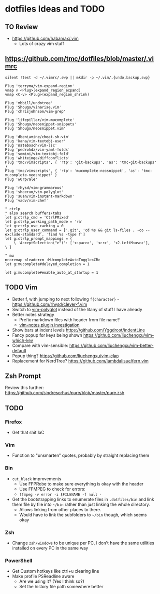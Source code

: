 # dotfiles Ideas and TODO

## TO Review

- <https://github.com/habamax/.vim>
  - Lots of crazy vim stuff

## <https://github.com/tmc/dotfiles/blob/master/.vimrc>

```
silent !test -d ~/.vimrc/.swp || mkdir -p ~/.vim/.{undo,backup,swp}
```

```
Plug 'terryma/vim-expand-region'
vmap v <Plug>(expand_region_expand)
vmap <C-v> <Plug>(expand_region_shrink)
```

```
Plug 'mbbill/undotree'
Plug 'Shougo/vinarise.vim'
Plug 'chrisjohnson/vim-grep'

Plug 'lifepillar/vim-mucomplete'
Plug 'Shougo/neosnippet-snippets'
Plug 'Shougo/neosnippet.vim'

Plug 'dbeniamine/cheat.sh-vim'
Plug 'kana/vim-textobj-user'
Plug 'natebosch/vim-lsc'
Plug 'pedrohdz/vim-yaml-folds'
Plug 'somini/vim-textobj-fold'
Plug 'whiteinge/diffconflicts'
Plug 'tmc/vimscripts', { 'rtp': 'git-backups', 'as': 'tmc-git-backups' }
Plug 'tmc/vimscripts', { 'rtp': 'mucomplete-neosnippet', 'as': 'tmc-mucomplete-neosnippet' }
Plug 'w0rp/ale'

Plug 'rhysd/vim-grammarous'
Plug 'sheerun/vim-polyglot'
Plug 'suan/vim-instant-markdown'
Plug 'vadv/vim-chef'
```

```
" ctrlp
" also search buffers/tabs
let g:ctrlp_cmd = 'CtrlPMixed'
let g:ctrlp_working_path_mode = 'ra'
let g:ctrlp_use_caching = 0
let g:ctrlp_user_command = ['.git', 'cd %s && git ls-files . -co --exclude-standard', 'find %s -type f']
let g:ctrlp_prompt_mappings = {
    \ 'AcceptSelection("e")': ['<space>', '<cr>', '<2-LeftMouse>'],
\ }
```

```
" mu
nnoremap <leader>m :MUcompleteAutoToggle<CR>
let g:mucomplete#delayed_completion = 1

let g:mucomplete#enable_auto_at_startup = 1
```

## TODO Vim
- Better f, with jumping to next following `f{character}` - <https://github.com/rhysd/clever-f.vim>
- Switch to [vim-polyglot](https://github.com/sheerun/vim-polyglot) instead of the litany of stuff I have already
- Better notes strategy
  - Prefix markdown files with header from file name?
  - [vim-notes plugin investigation](https://github.com/will-ockmore/vim-notes)
- Show bars at indent levels <https://github.com/Yggdroot/indentLine>
- Fancy popup for keys being shown <https://github.com/liuchengxu/vim-which-key>
- Compare with vim-sensible: <https://github.com/liuchengxu/vim-better-default>
- Popup thing? <https://github.com/liuchengxu/vim-clap>
- Replacement for NerdTree? <https://github.com/lambdalisue/fern.vim>


## Zsh Prompt

Review this further: <https://github.com/sindresorhus/pure/blob/master/pure.zsh>

## TODO

### Firefox

- Get that shit IaC

### Vim

- Function to "unsmarten" quotes, probably by straight replacing them

### Bin

- `cut_black` improvements
  - Use FFPRobe to make sure everything is okay with the header
  - Use FFMPEG to check for errors:
  - `ffmpeg -v error -i $FILENAME -f null -`
- Get the bootstrapping links to enumerate files in `.dotfiles/bin` and link them file by file into `~/bin` rather than just linking the whole directory.
  - Allows linking from other places to there.
  - Would have to link the subfolders to `~/bin` though, which seems okay

### Zsh

- Change `zsh/windows` to be unique per PC, I don't have the same utilities installed on every PC in the same way

### PowerShell

- Get Custom hotkeys like ctrl+u clearing line
- Make profile PSReadline aware
  - Are we using it? (Yes I think so?)
  - Set the history file path somewhere better
